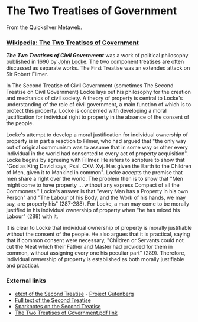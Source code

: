 
# The Two Treatises of Government

From the Quicksilver Metaweb.


### [Wikipedia: The Two Treatises of Government](/)



***The Two Treatises of Civil Government*** was a work of political philosophy published in 1690 by [John Locke](/john-locke). The two component treatises are often discussed as separate works. The First Treatise was an extended attack on Sir Robert Filmer.

In The Second Treatise of Civil Government (sometimes The Second Treatise on Civil Government) Locke lays out his philosophy for the creation and mechanics of civil society. A theory of property is central to Locke's understanding of the role of civil government, a main function of which is to protect this property. Locke is concerned with developing a moral justification for individual right to property in the absence of the consent of the people.

Locke's attempt to develop a moral justification for individual ownership of property is in part a reaction to Filmer, who had argued that "the only way out of original communism was to assume that in some way or other every individual in the world had consented to every act of property acquisition". Locke begins by agreeing with Fillmer. He refers to scripture to show that "God as King David says, Psal. CXV. Xvj. Has given the Earth to the Children of Men, given it to Mankind in common". Locke accepts the premise that men share a right over the world. The problem then is to show that "Men might come to have property ... without any express Compact of all the Commoners." Locke's answer is that "every Man has a Property in his own Person" and "The Labour of his Body, and the Work of his hands, we may say, are properly his" (287-288). For Locke, a man may come to be morally justified in his individual ownership of property when "he has mixed his Labour" (288) with it.

It is clear to Locke that individual ownership of property is morally justifiable without the consent of the people. He also argues that it is practical, saying that if common consent were necessary, "Children or Servants could not cut the Meat which their Father and Master had provided for them in common, without assigning every one his peculiar part" (289). Therefore, individual ownership of property is established as both morally justifiable and practical.

### External links


* [etext of the Second Treatise](/http-www-gutenberg-net-etext-7370) - [Project Gutenberg](/http-www-gutenberg-net)
* [Full text of the Second Treatise](/http-www-constitution-org-jl-2ndtreat-htm)
* [Sparknotes on the Second Treatise](/http-www-sparknotes-com-philosophy-locke)
* [The Two Treatises of Government.pdf link](/http-socserv2-mcmaster-ca-econ-ugcm-3ll3-locke-government-pdf)
